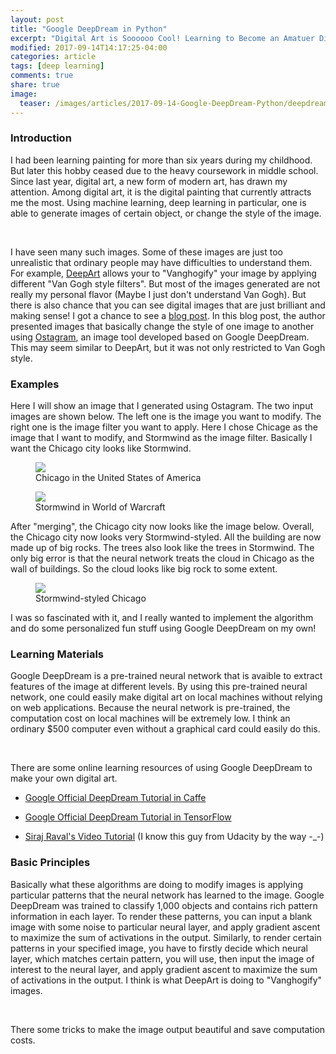 ```yaml
---
layout: post
title: "Google DeepDream in Python"
excerpt: "Digital Art is Soooooo Cool! Learning to Become an Amatuer Digital Artist."
modified: 2017-09-14T14:17:25-04:00
categories: article
tags: [deep learning]
comments: true
share: true
image:
  teaser: /images/articles/2017-09-14-Google-DeepDream-Python/deepdream.jpg
---
```


### Introduction

I had been learning painting for more than six years during my childhood. But later this hobby ceased due to the heavy coursework in middle school. Since last year, digital art, a new form of modern art, has drawn my attention. Among digital art, it is the digital painting that currently attracts me the most. Using machine learning, deep learning in particular, one is able to generate images of certain object, or change the style of the image. 

<br />

I have seen many such images. Some of these images are just too unrealistic that ordinary people may have difficulties to understand them. For example, [DeepArt](https://deepart.io/) allows your to "Vanghogify" your image by applying different "Van Gogh style filters". But most of the images generated are not really my personal flavor (Maybe I just don't understand Van Gogh). But there is also chance that you can see digital images that are just brilliant and making sense! I got a chance to see a [blog post](https://www.boredpanda.com/inceptionism-neural-network-deep-dream-art/). In this blog post, the author presented images that basically change the style of one image to another using [Ostagram](http://www.ostagram.ru/static_pages/lenta?last_days=30), an image tool developed based on Google DeepDream. This may seem similar to DeepArt, but it was not only restricted to Van Gogh style. 

### Examples

Here I will show an image that I generated using Ostagram. The two input images are shown below. The left one is the image you want to modify. The right one is the image filter you want to apply. Here I chose Chicage as the image that I want to modify, and Stormwind as the image filter. Basically I want the Chicago city looks like Stormwind.

<div class = "titled-image">
<figure class = "titled-image">
    <img src = "{{ site.url }}/images/articles/2017-09-14-Google-DeepDream-Python/chicago.jpg">
    <figcaption>Chicago in the United States of America</figcaption>
</figure>
</div>
<div class = "titled-image">
<figure class = "titled-image">
    <img src = "{{ site.url }}/images/articles/2017-09-14-Google-DeepDream-Python/stormwind.jpg">
    <figcaption>Stormwind in World of Warcraft</figcaption>
</figure>
</div>
After "merging", the Chicago city now looks like the image below. Overall, the Chicago city now looks very Stormwind-styled. All the building are now made up of big rocks. The trees also look like the trees in Stormwind. The only big error is that the neural network treats the cloud in Chicago as the wall of buildings. So the cloud looks like big rock to some extent.
<div class = "titled-image">
<figure class = "titled-image">
    <img src = "{{ site.url }}/images/articles/2017-09-14-Google-DeepDream-Python/chicago-stormwind.jpg">
    <figcaption>Stormwind-styled Chicago</figcaption>
</figure>
</div>
I was so fascinated with it, and I really wanted to implement the algorithm and do some personalized fun stuff using Google DeepDream on my own!

### Learning Materials

Google DeepDream is a pre-trained neural network that is avaible to extract features of the image at different levels. By using this pre-trained neural network, one could easily make digital art on local machines without relying on web applications. Because the neural network is pre-trained, the computation cost on local machines will be extremely low. I think an ordinary $500 computer even without a graphical card could easily do this.

<br />

There are some online learning resources of using Google DeepDream to make your own digital art.

* [Google Official DeepDream Tutorial in Caffe](https://github.com/google/deepdream/blob/master/dream.ipynb)

* [Google Official DeepDream Tutorial in TensorFlow](https://github.com/tensorflow/tensorflow/blob/master/tensorflow/examples/tutorials/deepdream/deepdream.ipynb) 

* [Siraj Raval's Video Tutorial](https://www.youtube.com/watch?v=MrBzgvUNr4w) (I know this guy from Udacity by the way -_-)

### Basic Principles

Basically what these algorithms are doing to modify images is applying particular patterns that the neural network has learned to the image. Google DeepDream was trained to classify 1,000 objects and contains rich pattern information in each layer. To render these patterns, you can input a blank image with some noise to particular neural layer, and apply gradient ascent to maximize the sum of activations in the output. Similarly, to render certain patterns in your specified image, you have to firstly decide which neural layer, which matches certain pattern, you will use, then input the image of interest to the neural layer, and apply gradient ascent to maximize the sum of activations in the output. I think is what DeepArt is doing to "Vanghogify" images.

<br />

There some tricks to make the image output beautiful and save computation costs.
